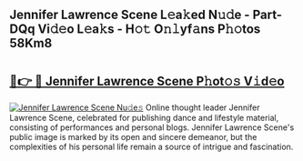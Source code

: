 ## Jennifer Lawrence Scene L𝚎a𝚔ed N𝚞𝚍e - Part-DQq Vi𝚍𝚎o L𝚎a𝚔s - H𝚘𝚝 O𝚗𝚕yf𝚊ns P𝚑𝚘tos 58Km8

# <h2><a href="http://kfdb788.oniu.top/?m=Jennifer+Lawrence+Scene">🔗👉 🔴 Jennifer Lawrence Scene P𝚑ot𝚘𝚜 V𝚒d𝚎o</a></h2>

[![Jennifer Lawrence Scene Nu𝚍e𝚜](https://i.imgur.com/0qMVB7G.gif)](http://kfdb788.oniu.top/?m=Jennifer+Lawrence+Scene)
Online thought leader Jennifer Lawrence Scene, celebrated for publishing dance and lifestyle material, consisting of performances and personal blogs. Jennifer Lawrence Scene's public image is marked by its open and sincere demeanor, but the complexities of his personal life remain a source of intrigue and fascination.  
